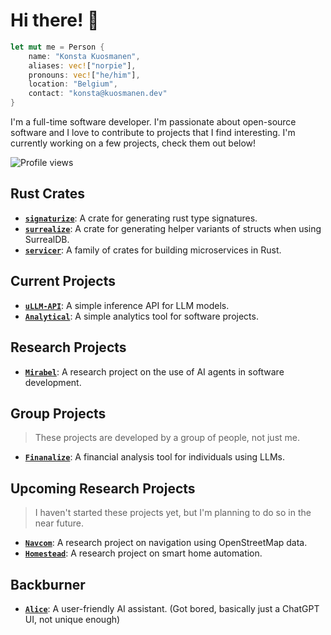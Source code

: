 <!--
**norpie/norpie** is a ✨ _special_ ✨ repository because its `README.md` (this file) appears on your GitHub profile.

Here are some ideas to get you started:

- 🔭 I’m currently working on ...
- 🌱 I’m currently learning ...
- 👯 I’m looking to collaborate on ...
- 🤔 I’m looking for help with ...
- 💬 Ask me about ...
- 📫 How to reach me: ...
- 😄 Pronouns: ...
- ⚡ Fun fact: ...
-->

# Hi there! 👋

```rust
let mut me = Person {
    name: "Konsta Kuosmanen",
    aliases: vec!["norpie"],
    pronouns: vec!["he/him"],
    location: "Belgium",
    contact: "konsta@kuosmanen.dev"
}
```

I'm a full-time software developer. I'm passionate about open-source software and I love to contribute to projects that I find interesting. I'm currently working on a few projects, check them out below!

![Profile views](https://counter.kuber.studio/norpie/glassmorphism/count.svg)

## Rust Crates

- [**`signaturize`**](https://github.com/norpie/signaturize): A crate for generating rust type signatures.
- [**`surrealize`**](https://github.com/norpie/surrealize): A crate for generating helper variants of structs when using SurrealDB.
- [**`servicer`**](https://github.com/norpie/servicer): A family of crates for building microservices in Rust.

## Current Projects

- [**`uLLM-API`**](https://github.com/norpie/uLLM-API): A simple inference API for LLM models.
- [**`Analytical`**](https://github.com/norpie/analytical): A simple analytics tool for software projects.

## Research Projects

- [**`Mirabel`**](https://github.com/norpie/mirabel): A research project on the use of AI agents in software development.

## Group Projects

> These projects are developed by a group of people, not just me.

- [**`Finanalize`**](https://github.com/norpie/finanalize): A financial analysis tool for individuals using LLMs.

## Upcoming Research Projects

> I haven't started these projects yet, but I'm planning to do so in the near future.

- [**`Navcom`**](https://github.com/norpie/navcom): A research project on navigation using OpenStreetMap data.
- [**`Homestead`**](https://github.com/norpie/homestead): A research project on smart home automation.
  
## Backburner

- [**`Alice`**](https://github.com/norpie/alice): A user-friendly AI assistant. (Got bored, basically just a ChatGPT UI, not unique enough)

